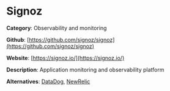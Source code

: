 
# Signoz

**Category**: Observability and monitoring

**Github**: [https://github.com/signoz/signoz](https://github.com/signoz/signoz)

**Website**: [https://signoz.io/](https://signoz.io/)

**Description**:
Application monitoring and observability platform

**Alternatives**: [DataDog](https://www.datadoghq.com/), [NewRelic](https://newrelic.com/)

